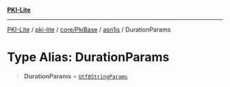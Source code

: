 [**PKI-Lite**](../../../../../../README.md)

---

[PKI-Lite](../../../../../../README.md) / [pki-lite](../../../../../README.md) / [core/PkiBase](../../../README.md) / [asn1js](../README.md) / DurationParams

# Type Alias: DurationParams

> **DurationParams** = [`Utf8StringParams`](../interfaces/Utf8StringParams.md)
